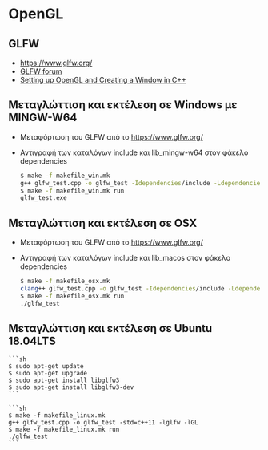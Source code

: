 # OpenGL

## GLFW

* <https://www.glfw.org/>
* [GLFW forum](https://discourse.glfw.org/)
* [Setting up OpenGL and Creating a Window in C++](https://www.youtube.com/watch?v=OR4fNpBjmq8&t=163s)

## Μεταγλώττιση και εκτέλεση σε Windows με MINGW-W64

* Μεταφόρτωση του GLFW από το <https://www.glfw.org/>
* Αντιγραφή των καταλόγων include και lib_mingw-w64 στον φάκελο dependencies

    ```sh
    $ make -f makefile_win.mk 
    g++ glfw_test.cpp -o glfw_test -Idependencies/include -Ldependencies/lib-mingw-w64 -lglfw3 -lopengl32 -lgdi32 -luser32 -lkernel32
    $ make -f makefile_win.mk run
    glfw_test.exe
    ```

## Μεταγλώττιση και εκτέλεση σε OSX

* Μεταφόρτωση του GLFW από το <https://www.glfw.org/>
* Αντιγραφή των καταλόγων include και lib_macos στον φάκελο dependencies

    ```sh
    $ make -f makefile_osx.mk
    clang++ glfw_test.cpp -o glfw_test -Idependencies/include -Ldependencies/lib-macos -std=c++11 -stdlib=libc++ -lglfw3 -framework CoreVideo -framework OpenGL -framework IOKit -framework Cocoa -framework Carbon
    $ make -f makefile_osx.mk run
    ./glfw_test
    ```

## Μεταγλώττιση και εκτέλεση σε Ubuntu 18.04LTS


    ```sh
    $ sudo apt-get update
    $ sudo apt-get upgrade
    $ sudo apt-get install libglfw3
    $ sudo apt-get install libglfw3-dev
    ```

    ```sh
    $ make -f makefile_linux.mk
    g++ glfw_test.cpp -o glfw_test -std=c++11 -lglfw -lGL
    $ make -f makefile_linux.mk run
    ./glfw_test
    ```
